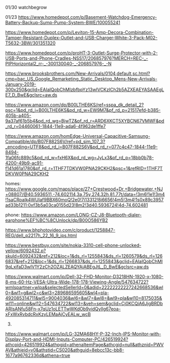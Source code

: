 

01/30
 watchbegrow

01/23
https://www.homedepot.com/p/Basement-Watchdog-Emergency-Battery-Backup-Sump-Pump-System-BWE/100055241



https://www.homedepot.com/p/Leviton-15-Amp-Decora-Combination-Tamper-Resistant-Duplex-Outlet-and-USB-Charger-White-3-Pack-M02-T5632-3BW/301351320


https://www.homedepot.com/p/proHT-3-Outlet-Surge-Protector-with-2-USB-Ports-and-Phone-Cradles-NSS17/206857976?MERCH=REC-_-PIPHorizontal2_rr-_-300130040-_-206857976-_-N


https://www.brooksbrothers.com/New-Arrivals/0104,default,sc.html?cmp=bac_US_Google_Remarketing_Static_Desktop_Mens-New-Arrivals-January-2019-300x250&gclid=EAIaIQobChMIzbfbpYz13wIVCKzICh2b5AZXEAEYASAAEgLE7_D_BwE&gclsrc=aw.ds

https://www.amazon.com/dp/B00LTHE6KS/ref=sspa_dk_detail_2?psc=1&pd_rd_i=B00LTHE6KS&pd_rd_w=EW9M7&pf_rd_p=21517efd-b385-405b-a405-9a37af61b5b4&pd_rd_wg=BjwTZ&pf_rd_r=ARD6XKCT5XYBCN67VMWF&pd_rd_r=04460061-1844-11e9-ada6-4f962de1ffe7

https://www.amazon.com/homEdge-Universal-Capacitive-Samsung-Compatible/dp/B07F882S6V/ref=pd_sim_107_3?_encoding=UTF8&pd_rd_i=B07F882S6V&pd_rd_r=077c4c47-1844-11e9-8494-1fa06fc889c5&pd_rd_w=fxH6X&pd_rd_wg=JyLx3&pf_rd_p=18bb0b78-4200-49b9-ac91-f141d61a1780&pf_rd_r=1THF7TDKVW0PNA29CKH2&psc=1&refRID=1THF7TDKVW0PNA29CKH2



homes:
https://www.google.com/maps/place/27+Crestwood+Dr,+Bridgewater,+NJ+08807/@40.5936511,-74.602114,3a,75y,274.32h,81.77t/data=!3m6!1e1!3m4!1saCRoaIk4WUIaf9BBX60moQ!2e0!7i13312!8i6656!4m5!3m4!1s0x89c3957ad33b1211:0xf3b5a03ca0155d23!8m2!3d40.5936724!4d-74.602481


phone:
https://www.amazon.com/LONG-CZ-J8-Bluetooth-dialer-earphone%EF%BC%8CUnlock/dp/B00O586YB2



https://www.bhphotovideo.com/c/product/1258847-REG/dell_p2217h_22_16_9_ips.html


https://www.bestbuy.com/site/nokia-3310-cell-phone-unlocked-yellow/6092432.p?skuId=6092432&ref=212&loc=1&ds_rl=1255843&ds_rl=1260579&ds_rl=1266837&ref=212&loc=1&ds_rl=1266837&ds_rl=1255843&gclid=EAIaIQobChMI9qLxifaD3wIV1Y2zCh2OZALZEAQYAiABEgJtL_D_BwE&gclsrc=aw.ds


https://www.walmart.com/ip/Dell-32-FHD-Monitor-D3218HN-1920-x-1080-8-ms-60-Hz-VESA-Ultra-Wide-178-178-Viewing-Angle/547634722?wmlspartner=wlpa&selectedSellerId=0&adid=22222222227242668536&wl0=&wl1=g&wl2=c&wl3=289686595605&wl4=pla-492085314711&wl5=9004036&wl6=&wl7=&wl8=&wl9=pla&wl10=8175035&wl11=online&wl12=547634722&wl13=&veh=sem&gclid=Cj0KCQiA6JjgBRDbARIsANfu58Fn-x7qUz1oLETTwWKdOb9vidQylIg67eoa-xFxWxRvbdcRxKzyLEMaAjCyEALw_wcB



3.
https://www.walmart.com/ip/LG-32MA68HY-P-32-Inch-IPS-Monitor-with-Display-Port-and-HDMI-Inputs-Computer-PC/426519924?athcpid=426519924&athpgid=athenaItemPage&athcgid=null&athznid=PWVAV&athieid=v0&athstid=CS020&athguid=8ebcc13c-bb8-1677a96762336d&athena=true
